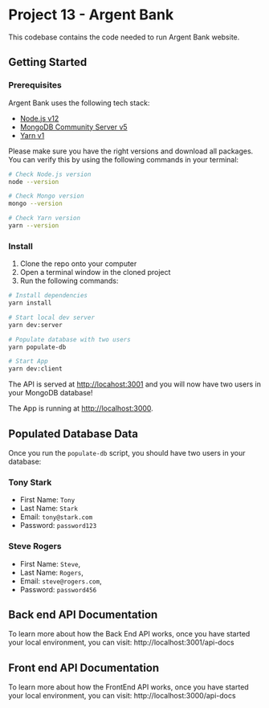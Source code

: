 # Project  13 - Argent Bank

This codebase contains the code needed to run Argent Bank website.

## Getting Started

### Prerequisites

Argent Bank uses the following tech stack:

- [Node.js v12](https://nodejs.org/en/)
- [MongoDB Community Server v5](https://www.mongodb.com/try/download/community)
- [Yarn v1](https://yarnpkg.com/getting-started/install)

Please make sure you have the right versions and download all packages. You can verify this by using the following commands in your terminal:

```bash
# Check Node.js version
node --version

# Check Mongo version
mongo --version

# Check Yarn version
yarn --version
```

### Install

1. Clone the repo onto your computer
1. Open a terminal window in the cloned project
1. Run the following commands:

```bash
# Install dependencies
yarn install

# Start local dev server
yarn dev:server

# Populate database with two users
yarn populate-db

# Start App
yarn dev:client
```

The API is served at [http://locahost:3001](http://locahost:3001) and you will now have two users in your MongoDB database!

The App is running at [http://localhost:3000](http://locahost:3000).

## Populated Database Data

Once you run the `populate-db` script, you should have two users in your database:

### Tony Stark

- First Name: `Tony`
- Last Name: `Stark`
- Email: `tony@stark.com`
- Password: `password123`

### Steve Rogers

- First Name: `Steve`,
- Last Name: `Rogers`,
- Email: `steve@rogers.com`,
- Password: `password456`

## Back end API Documentation

To learn more about how the Back End API works, once you have started your local environment, you can visit: http://localhost:3001/api-docs

## Front end API Documentation

To learn more about how the FrontEnd API works, once you have started your local environment, you can visit: http://localhost:3000/api-docs